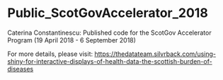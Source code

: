 # Public_ScotGovAccelerator_2018
Caterina Constantinescu: Published code for the ScotGov Accelerator Program (19 April 2018 - 6 September 2018)

For more details, please visit: https://thedatateam.silvrback.com/using-shiny-for-interactive-displays-of-health-data-the-scottish-burden-of-diseases
